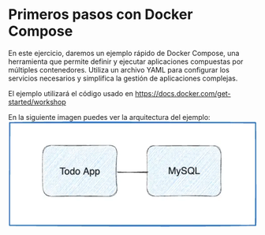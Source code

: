 # Primeros pasos con Docker Compose
En este ejercicio, daremos un ejemplo rápido de Docker Compose, una
herramienta que permite definir y ejecutar aplicaciones compuestas
por múltiples contenedores.
Utiliza un archivo YAML para configurar los servicios necesarios y simplifica la gestión de aplicaciones complejas.

El ejemplo utilizará el código usado en https://docs.docker.com/get-started/workshop

En la siguiente imagen puedes ver la arquitectura del ejemplo:
![arquitectura](./architecture.png)